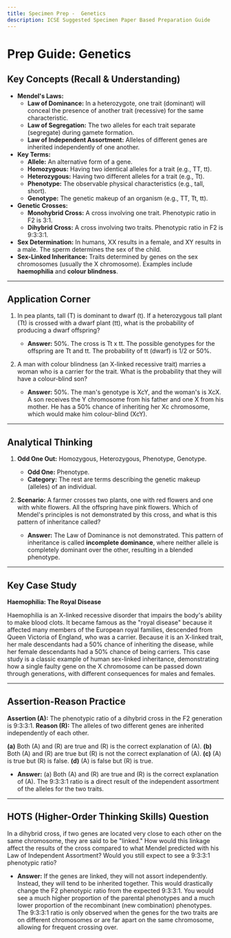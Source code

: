 ```yaml
---
title: Specimen Prep -  Genetics
description: ICSE Suggested Specimen Paper Based Preparation Guide
---
```


# Prep Guide: Genetics

## Key Concepts (Recall & Understanding)

*   **Mendel's Laws:**
    *   **Law of Dominance:** In a heterozygote, one trait (dominant) will conceal the presence of another trait (recessive) for the same characteristic.
    *   **Law of Segregation:** The two alleles for each trait separate (segregate) during gamete formation.
    *   **Law of Independent Assortment:** Alleles of different genes are inherited independently of one another.
*   **Key Terms:**
    *   **Allele:** An alternative form of a gene.
    *   **Homozygous:** Having two identical alleles for a trait (e.g., TT, tt).
    *   **Heterozygous:** Having two different alleles for a trait (e.g., Tt).
    *   **Phenotype:** The observable physical characteristics (e.g., tall, short).
    *   **Genotype:** The genetic makeup of an organism (e.g., TT, Tt, tt).
*   **Genetic Crosses:**
    *   **Monohybrid Cross:** A cross involving one trait. Phenotypic ratio in F2 is 3:1.
    *   **Dihybrid Cross:** A cross involving two traits. Phenotypic ratio in F2 is 9:3:3:1.
*   **Sex Determination:** In humans, XX results in a female, and XY results in a male. The sperm determines the sex of the child.
*   **Sex-Linked Inheritance:** Traits determined by genes on the sex chromosomes (usually the X chromosome). Examples include **haemophilia** and **colour blindness**.

---

## Application Corner

1.  In pea plants, tall (T) is dominant to dwarf (t). If a heterozygous tall plant (Tt) is crossed with a dwarf plant (tt), what is the probability of producing a dwarf offspring?
    *   **Answer:** 50%. The cross is Tt x tt. The possible genotypes for the offspring are Tt and tt. The probability of tt (dwarf) is 1/2 or 50%.

2.  A man with colour blindness (an X-linked recessive trait) marries a woman who is a carrier for the trait. What is the probability that they will have a colour-blind son?
    *   **Answer:** 50%. The man's genotype is XcY, and the woman's is XcX. A son receives the Y chromosome from his father and one X from his mother. He has a 50% chance of inheriting her Xc chromosome, which would make him colour-blind (XcY).

---

## Analytical Thinking

1.  **Odd One Out:** Homozygous, Heterozygous, Phenotype, Genotype.
    *   **Odd One:** Phenotype.
    *   **Category:** The rest are terms describing the genetic makeup (alleles) of an individual.

2.  **Scenario:** A farmer crosses two plants, one with red flowers and one with white flowers. All the offspring have pink flowers. Which of Mendel's principles is not demonstrated by this cross, and what is this pattern of inheritance called?
    *   **Answer:** The Law of Dominance is not demonstrated. This pattern of inheritance is called **incomplete dominance**, where neither allele is completely dominant over the other, resulting in a blended phenotype.

---

## Key Case Study

**Haemophilia: The Royal Disease**

Haemophilia is an X-linked recessive disorder that impairs the body's ability to make blood clots. It became famous as the "royal disease" because it affected many members of the European royal families, descended from Queen Victoria of England, who was a carrier. Because it is an X-linked trait, her male descendants had a 50% chance of inheriting the disease, while her female descendants had a 50% chance of being carriers. This case study is a classic example of human sex-linked inheritance, demonstrating how a single faulty gene on the X chromosome can be passed down through generations, with different consequences for males and females.

---

## Assertion-Reason Practice

**Assertion (A):** The phenotypic ratio of a dihybrid cross in the F2 generation is 9:3:3:1.
**Reason (R):** The alleles of two different genes are inherited independently of each other.

**(a)** Both (A) and (R) are true and (R) is the correct explanation of (A).
**(b)** Both (A) and (R) are true but (R) is not the correct explanation of (A).
**(c)** (A) is true but (R) is false.
**(d)** (A) is false but (R) is true.

*   **Answer:** (a) Both (A) and (R) are true and (R) is the correct explanation of (A). The 9:3:3:1 ratio is a direct result of the independent assortment of the alleles for the two traits.

---

## HOTS (Higher-Order Thinking Skills) Question

In a dihybrid cross, if two genes are located very close to each other on the same chromosome, they are said to be "linked." How would this linkage affect the results of the cross compared to what Mendel predicted with his Law of Independent Assortment? Would you still expect to see a 9:3:3:1 phenotypic ratio?

*   **Answer:** If the genes are linked, they will not assort independently. Instead, they will tend to be inherited together. This would drastically change the F2 phenotypic ratio from the expected 9:3:3:1. You would see a much higher proportion of the parental phenotypes and a much lower proportion of the recombinant (new combination) phenotypes. The 9:3:3:1 ratio is only observed when the genes for the two traits are on different chromosomes or are far apart on the same chromosome, allowing for frequent crossing over.

